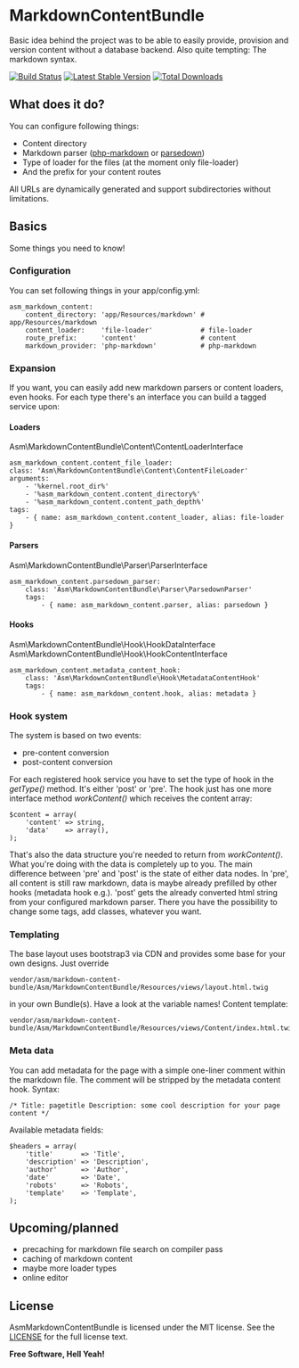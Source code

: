 MarkdownContentBundle
========
Basic idea behind the project was to be able to easily provide, provision and version content without a database backend. Also quite tempting: The markdown syntax.

[![Build Status](https://travis-ci.org/maschmann/MarkdownContentBundle.png?branch=master)](https://travis-ci.org/maschmann/MarkdownContentBundle) [![Latest Stable Version](https://poser.pugx.org/asm/markdown-content-bundle/v/stable.png)](https://packagist.org/packages/asm/markdown-content-bundle) [![Total Downloads](https://poser.pugx.org/asm/markdown-content-bundle/downloads.png)](https://packagist.org/packages/asm/markdown-content-bundle)

## What does it do?
You can configure following things:
 * Content directory
 * Markdown parser ([php-markdown](http://michelf.ca/projects/php-markdown/ "php-markdown") or [parsedown](http://parsedown.org "parsedown"))
 * Type of loader for the files (at the moment only file-loader)
 * And the prefix for your content routes

All URLs are dynamically generated and support subdirectories without limitations.

## Basics
Some things you need to know!

### Configuration
You can set following things in your app/config.yml:

    asm_markdown_content:
        content_directory: 'app/Resources/markdown' # app/Resources/markdown
        content_loader:    'file-loader'            # file-loader
        route_prefix:      'content'                # content
        markdown_provider: 'php-markdown'           # php-markdown

### Expansion
If you want, you can easily add new markdown parsers or content loaders, even hooks.
For each type there's an interface you can build a tagged service upon:

#### Loaders
Asm\MarkdownContentBundle\Content\ContentLoaderInterface

    asm_markdown_content.content_file_loader:
    class: 'Asm\MarkdownContentBundle\Content\ContentFileLoader'
    arguments:
        - '%kernel.root_dir%'
        - '%asm_markdown_content.content_directory%'
        - '%asm_markdown_content.content_path_depth%'
    tags:
        - { name: asm_markdown_content.content_loader, alias: file-loader }

#### Parsers
Asm\MarkdownContentBundle\Parser\ParserInterface

    asm_markdown_content.parsedown_parser:
        class: 'Asm\MarkdownContentBundle\Parser\ParsedownParser'
        tags:
            - { name: asm_markdown_content.parser, alias: parsedown }

#### Hooks
Asm\MarkdownContentBundle\Hook\HookDataInterface
Asm\MarkdownContentBundle\Hook\HookContentInterface

    asm_markdown_content.metadata_content_hook:
        class: 'Asm\MarkdownContentBundle\Hook\MetadataContentHook'
        tags:
            - { name: asm_markdown_content.hook, alias: metadata }

### Hook system
The system is based on two events:
 * pre-content conversion
 * post-content conversion

For each registered hook service you have to set the type of hook in the _getType()_ method. It's either 'post' or 'pre'. The hook just has one more interface method _workContent()_ which receives the content array:

    $content = array(
        'content' => string,
        'data'    => array(),
    );

That's also the data structure you're needed to return from _workContent()_. What you're doing with the data is completely up to you. The main difference between 'pre' and 'post' is the state of either data nodes. In 'pre', all content is still raw markdown, data is maybe already prefilled by other hooks (metadata hook e.g.). 'post' gets the already converted html string from your configured markdown parser. There you have the possibility to change some tags, add classes, whatever you want.

### Templating
The base layout uses bootstrap3 via CDN and provides some base for your own designs. Just override

    vendor/asm/markdown-content-bundle/Asm/MarkdownContentBundle/Resources/views/layout.html.twig
in your own Bundle(s). Have a look at the variable names!
Content template:

    vendor/asm/markdown-content-bundle/Asm/MarkdownContentBundle/Resources/views/Content/index.html.twig

### Meta data
You can add metadata for the page with a simple one-liner comment within the markdown file. The comment will be stripped by the metadata content hook.
Syntax:

    /* Title: pagetitle Description: some cool description for your page content */

Available metadata fields:

    $headers = array(
        'title'       => 'Title',
        'description' => 'Description',
        'author'      => 'Author',
        'date'        => 'Date',
        'robots'      => 'Robots',
        'template'    => 'Template',
    );

## Upcoming/planned
 * precaching for markdown file search on compiler pass
 * caching of markdown content
 * maybe more loader types
 * online editor
 
License
----

AsmMarkdownContentBundle is licensed under the MIT license. See the [LICENSE](Resources/meta/LICENSE) for the full license text.


**Free Software, Hell Yeah!** 

